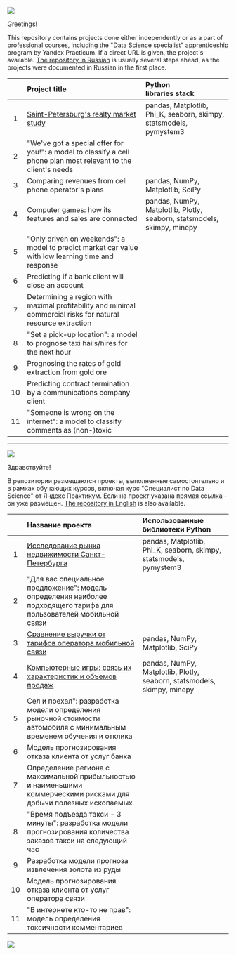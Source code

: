 <a id='link1'></a>
<a id='ENG'></a>
<a href="#RUS"><img src='https://img.shields.io/badge/ENG-RUS-green'></a>

Greetings!

This repository contains projects done either independently or as a part of professional courses, including the "Data Science specialist" apprenticeship program by Yandex Practicum. If a direct URL is given, the project's available. [The repository in Russian](https://github.com/idrv/portfolio-rus#readme) is usually several steps ahead, as the projects were documented in Russian in the first place.

||Project title|Python<br>libraries stack|
|:-:|:-|:-|
|1|[Saint-Petersburg's realty market study](https://github.com/idrv/portfolio-eng/tree/main/Saint-PetersburgRealtyStudyEng#readme)|pandas, Matplotlib, Phi_K, seaborn, skimpy, statsmodels, pymystem3|
|2|"We've got a special offer for you!": a model to classify a cell phone plan most relevant to the client's needs||
|3|Comparing revenues from cell phone operator's plans|pandas, NumPy, Matplotlib, SciPy|
|4|Computer games: how its features and sales are connected|pandas, NumPy, Matplotlib, Plotly, seaborn, statsmodels, skimpy, minepy|
|5|"Only driven on weekends": a model to predict market car value with low learning time and response||
|6|Predicting if a bank client will close an account||
|7|Determining a region with maximal profitability and minimal commercial risks for natural resource extraction||
|8|"Set a pick-up location": a model to prognose taxi hails/hires for the next hour||
|9|Prognosing the rates of gold extraction from gold ore||
|10|Predicting contract termination by a communications company client||
|11|"Someone is wrong on the internet": a model to classify comments as (non-)toxic||

---
<a id='RUS'></a>
<a id='link2'></a>
<a href="#ENG"><img src='https://img.shields.io/badge/RUS-ENG-green'></a>


Здравствуйте!

В репозитории размещаются проекты, выполненные самостоятельно и в рамках обучающих курсов, включая курс "Специалист по Data Science"
от Яндекс Практикум. Если на проект указана прямая ссылка - он уже размещен.
[The repository in English](https://github.com/idrv/portfolio-eng#readme) is also available.

||Название проекта|Использованные<br>библиотеки Python|
|:-:|:-|:-|
|1|[Исследование рынка недвижимости Санкт-Петербурга](https://github.com/idrv/portfolio-rus/tree/main/Saint-PetersburgRealtyStudy#readme)|pandas, Matplotlib, Phi_K, seaborn, skimpy, statsmodels, pymystem3|
|2|"Для вас специальное предложение": модель определения наиболее подходящего тарифа для пользователей мобильной связи||
|3|[Сравнение выручки от тарифов оператора мобильной связи](https://github.com/idrv/portfolio-rus/blob/main/CompairingRevenuesCellPhonePlans/#readme)|pandas, NumPy, Matplotlib, SciPy|
|4|[Компьютерные игры: связь их характеристик и объемов продаж](https://github.com/idrv/portfolio-rus/tree/main/ComputerGamesFeaturesSalesConnection#readme)|pandas, NumPy, Matplotlib, Plotly, seaborn, statsmodels, skimpy, minepy|
|5|Сел и поехал": разработка модели определения рыночной стоимости автомобиля с минимальным временем обучения и отклика||
|6|Модель прогнозирования отказа клиента от услуг банка||
|7|Определение региона с максимальной прибыльностью и наименьшими коммерческими рисками для добычи полезных ископаемых||
|8|"Время подъезда такси - 3 минуты": разработка модели прогнозирования количества заказов такси на следующий час||
|9|Разработка модели прогноза извлечения золота из руды||
|10|Модель прогнозирования отказа клиента от услуг оператора связи||
|11|"В интернете кто-то не прав": модель определения токсичности комментариев||

<a href="#link1"><img src='https://img.shields.io/badge/Back to Top-&#x21A9-yellow'></a>
